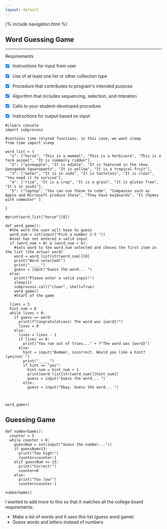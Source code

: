 ```yaml
---
layout: default
---
```


{% include navigation.html %}

## Word Guessing Game
***

Requirements

- [x] Instructions for input from user
- [x] Use of at least one list or other collection type
- [x] Procedure that contributes to program's intended purpose
- [x] Algorithm that includes sequencing, selection, and interation
- [x] Calls to your student-developed procedure
- [x] Instructions for output based on input


```
#clears console
import subprocess

#contains time related functions, in this case, we want sleep
from time import sleep

word_list = {
  "1": ["horse", "This is a mammal", "This is a herbivore", "This is a farm animal", "It is commonly ridden"],
  "2": ["pineapple", "It is edible", "It is featured in the show Spongebob Squarepants", "It is yellow", "It is a tropical fruit"],
  "3": ["water", "It is in soda", "It is tasteless", "It is clear", "You need it to survive"],
  "4": ["rice", "It is a crop", "It is a grain", "It is gluten free", "It's in sushi"],
  "5": ["laptop", "You can use these to code", "Companies such as Apple and Microsoft produce these", "They have keyboards", "It rhymes with commuter" ]

}

#print(word_list["horse"][0])

def word_game():
  #the word the user will have to guess
  word_num = int(input("Pick a number 1-5 "))
  #user has not entered a valid input
  if (word_num > 0) & (word_num < 6): 
    #sets word to the word_num selected and choses the first item in the list (the actual word)
    word = word_list[str(word_num)][0]
    print("Word selected!")
    print("_____")
    guess = input("Guess the word... ")
  else:
    print("Please enter a valid input!")
    sleep(1)
    subprocess.call("clear", shell=True)
    word_game()
    #Start of the game 
  
  lives = 5  
  hint_num = 0
  while lives > 0:
    if guess == word: 
      print(f"Congratulations! The word was {word}!")
      lives = 0
    else:
      lives = lives - 1
      if lives == 0:
        print("You ran out of tries..." + f"The word was {word}")
      else:  
        hint = input("Bummer, incorrect. Would you like a hint? (yes/no) ")
        print("_____")
        if hint == "yes":
          hint_num = hint_num + 1
          print(word_list[str(word_num)][hint_num])
          guess = input("Guess the word... ")
        else:
          guess = input("Okay. Guess the word... ")
      
  

word_game() 

```


## Guessing Game

```
def numberGame():
  counter = 5
  while counter > 0:
    guessNum = int(input("Guess the number..."))
    if guessNum>13:
      print("Too high!")
      counter=counter-1
    elif guessNum == 13:
      print("Correct!")
      counter=0
    else:
      print("Too low!")
      counter=counter-1

numberGame()

```

I wanted to add more to this so that it matches all the college board requirements:
- Make a list of words and it uses this list (guess word game)
- Guess words and letters instead of numbers
